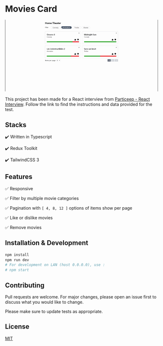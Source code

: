 # Movies Card

![Demo](demo.gif)

This project has been made for a React interview from [Particeep - React Interview](https://github.com/Particeep/react-interview).
Follow the link to find the instructions and data provided for the test.

## Stacks

✔️ Written in Typescript

✔️ Redux Toolkit

✔️ TailwindCSS 3

## Features

✅ Responsive

✅ Filter by multiple movie categories

✅ Pagination with `[ 4, 8, 12 ]` options of items show per page

✅ Like or dislike movies

✅ Remove movies

## Installation & Development

```bash
npm install
npm run dev
# For development on LAN (host 0.0.0.0), use :
# npm start
```

## Contributing

Pull requests are welcome. For major changes, please open an issue first to discuss what you would like to change.

Please make sure to update tests as appropriate.

## License

[MIT](https://choosealicense.com/licenses/mit/)

